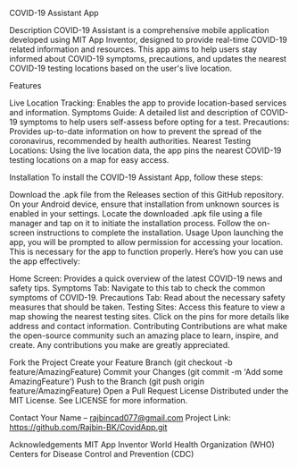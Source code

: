 COVID-19 Assistant App

Description
COVID-19 Assistant is a comprehensive mobile application developed using MIT App Inventor, designed to provide real-time COVID-19 related information and resources. This app aims to help users stay informed about COVID-19 symptoms, precautions, and updates the nearest COVID-19 testing locations based on the user's live location.

Features

Live Location Tracking: Enables the app to provide location-based services and information.
Symptoms Guide: A detailed list and description of COVID-19 symptoms to help users self-assess before opting for a test.
Precautions: Provides up-to-date information on how to prevent the spread of the coronavirus, recommended by health authorities.
Nearest Testing Locations: Using the live location data, the app pins the nearest COVID-19 testing locations on a map for easy access.


Installation
To install the COVID-19 Assistant App, follow these steps:

Download the .apk file from the Releases section of this GitHub repository.
On your Android device, ensure that installation from unknown sources is enabled in your settings.
Locate the downloaded .apk file using a file manager and tap on it to initiate the installation process.
Follow the on-screen instructions to complete the installation.
Usage
Upon launching the app, you will be prompted to allow permission for accessing your location. This is necessary for the app to function properly. Here’s how you can use the app effectively:

Home Screen: Provides a quick overview of the latest COVID-19 news and safety tips.
Symptoms Tab: Navigate to this tab to check the common symptoms of COVID-19.
Precautions Tab: Read about the necessary safety measures that should be taken.
Testing Sites: Access this feature to view a map showing the nearest testing sites. Click on the pins for more details like address and contact information.
Contributing
Contributions are what make the open-source community such an amazing place to learn, inspire, and create. Any contributions you make are greatly appreciated.

Fork the Project
Create your Feature Branch (git checkout -b feature/AmazingFeature)
Commit your Changes (git commit -m 'Add some AmazingFeature')
Push to the Branch (git push origin feature/AmazingFeature)
Open a Pull Request
License
Distributed under the MIT License. See LICENSE for more information.

Contact
Your Name – rajbincad077@gmail.com
Project Link: https://github.com/Rajbin-BK/CovidApp.git


Acknowledgements
MIT App Inventor
World Health Organization (WHO)
Centers for Disease Control and Prevention (CDC)
